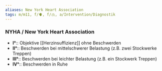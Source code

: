 ```yaml
---
aliases: New York Heart Association
tags: m/m11, f/🫀, f/🫁, a/Intervention/Diagnostik
---
```

### NYHA / New York Heart Association
- **I°**:: Objektive [[Herzinsuffizienz]] ohne Beschwerden
- **II°**:: Beschwerden bei mittelschwerer Belastung (z.B. zwei Stockwerke Treppen)
- **III°**:: Beschwerden bei leichter Belastung (z.B. ein Stockwerk Treppen)
- **IV°**:: Beschwerden in Ruhe